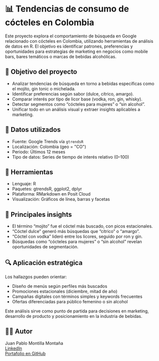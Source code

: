 # 📊 Tendencias de consumo de cócteles en Colombia

Este proyecto explora el comportamiento de búsqueda en Google relacionado con cócteles en Colombia, utilizando herramientas de análisis de datos en R. El objetivo es identificar patrones, preferencias y oportunidades para estrategias de marketing en negocios como mobile bars, bares temáticos o marcas de bebidas alcohólicas.

## 🎯 Objetivo del proyecto

- Analizar tendencias de búsqueda en torno a bebidas específicas como el mojito, gin tonic o michelada.
- Identificar preferencias según sabor (dulce, cítrico, amargo).
- Comparar interés por tipo de licor base (vodka, ron, gin, whisky).
- Detectar segmentos como “cócteles para mujeres” o “sin alcohol”.
- Unificar todo en un análisis visual y extraer insights aplicables a marketing.

## 📁 Datos utilizados

- Fuente: Google Trends vía `gtrendsR`
- Localización: Colombia (geo = "CO")
- Periodo: Últimos 12 meses
- Tipo de datos: Series de tiempo de interés relativo (0–100)

## 🧰 Herramientas

- Lenguaje: R
- Paquetes: gtrendsR, ggplot2, dplyr
- Plataforma: RMarkdown en Posit Cloud
- Visualización: Gráficos de línea, barras y facetas

## 📌 Principales insights

- El término “mojito” fue el cóctel más buscado, con picos estacionales.
- “Cóctel dulce” generó más búsquedas que “cítrico” o “amargo”.
- “Cóctel con vodka” lideró entre los licores, seguido por ron y gin.
- Búsquedas como “cócteles para mujeres” o “sin alcohol” revelan oportunidades de segmentación.

## 🔍 Aplicación estratégica

Los hallazgos pueden orientar:

- Diseño de menús según perfiles más buscados
- Promociones estacionales (diciembre, mitad de año)
- Campañas digitales con términos simples y keywords frecuentes
- Ofertas diferenciadas para público femenino o sin alcohol

Este análisis sirve como punto de partida para decisiones en marketing, desarrollo de producto y posicionamiento en la industria de bebidas.

## 👨‍💻 Autor

Juan Pablo Montilla Montaña  
[LinkedIn](https://www.linkedin.com/in/juanpablomontilla)  
[Portafolio en GitHub](https://github.com/JuanPabloMon)
